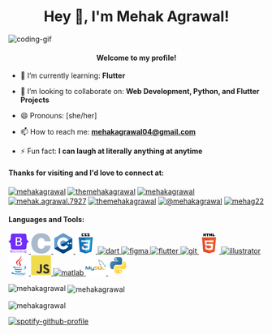 <h1 align="center">Hey 👋, I'm Mehak Agrawal!</h1>

![coding-gif](https://media.giphy.com/media/L1R1tvI9svkIWwpVYr/giphy.gif)

<h4 align="center">Welcome to my profile!</h4>

- 🌱 I’m currently learning: **Flutter**

- 👯 I’m looking to collaborate on: **Web Development, Python, and Flutter Projects**

- 😄 Pronouns: [she/her]

- 📫 How to reach me: **mehakagrawal04@gmail.com**

- ⚡ Fun fact: **I can laugh at literally anything at anytime**

<h4 align="left">Thanks for visiting and I'd love to connect at: </h4> <a href="https://dev.to/mehakagrawal" target="blank"><img align="center" src="https://cdn.worldvectorlogo.com/logos/devto.svg" alt="mehakagrawal" height="30" width="40" /></a>
<a href="https://twitter.com/themehakagrawal" target="blank"><img align="center" src="https://cdn.worldvectorlogo.com/logos/twitter-4.svg" alt="themehakagrawal" height="30" width="40" /></a>
<a href="https://linkedin.com/in/mehakagrawal" target="blank"><img align="center" src="https://cdn.worldvectorlogo.com/logos/linkedin-icon.svg" alt="mehakagrawal" height="30" width="40" /></a>
<a href="https://fb.com/mehak.agrawal.7927" target="blank"><img align="center" src="https://cdn.worldvectorlogo.com/logos/facebook-3.svg" alt="mehak.agrawal.7927" height="30" width="40" /></a>
<a href="https://instagram.com/themehakagrawal" target="blank"><img align="center" src="https://cdn.worldvectorlogo.com/logos/instagram-2-1.svg" alt="themehakagrawal" height="30" width="40" /></a>
<a href="https://medium.com/@mehakagrawal" target="blank"><img align="center" src="https://cdn.worldvectorlogo.com/logos/medium-1.svg" alt="@mehakagrawal" height="30" width="40" /></a>
<a href="https://www.hackerrank.com/mehag22" target="blank"><img align="center" src="https://cdn.worldvectorlogo.com/logos/hackerrank.svg" alt="mehag22" height="30" width="40" /></a>

<h4 align="left">Languages and Tools:</h4>
<p align="left"> <a href="https://getbootstrap.com" target="_blank"> <img src="https://raw.githubusercontent.com/devicons/devicon/master/icons/bootstrap/bootstrap-plain-wordmark.svg" alt="bootstrap" width="40" height="40"/> </a> <a href="https://www.cprogramming.com/" target="_blank"> <img src="https://raw.githubusercontent.com/devicons/devicon/master/icons/c/c-original.svg" alt="c" width="40" height="40"/> </a> <a href="https://www.w3schools.com/cpp/" target="_blank"> <img src="https://raw.githubusercontent.com/devicons/devicon/master/icons/cplusplus/cplusplus-original.svg" alt="cplusplus" width="40" height="40"/> </a> <a href="https://www.w3schools.com/css/" target="_blank"> <img src="https://raw.githubusercontent.com/devicons/devicon/master/icons/css3/css3-original-wordmark.svg" alt="css3" width="40" height="40"/> </a> <a href="https://dart.dev" target="_blank"> <img src="https://www.vectorlogo.zone/logos/dartlang/dartlang-icon.svg" alt="dart" width="40" height="40"/> </a> <a href="https://www.figma.com/" target="_blank"> <img src="https://www.vectorlogo.zone/logos/figma/figma-icon.svg" alt="figma" width="40" height="40"/> </a> <a href="https://flutter.dev" target="_blank"> <img src="https://www.vectorlogo.zone/logos/flutterio/flutterio-icon.svg" alt="flutter" width="40" height="40"/> </a> <a href="https://git-scm.com/" target="_blank"> <img src="https://www.vectorlogo.zone/logos/git-scm/git-scm-icon.svg" alt="git" width="40" height="40"/> </a> <a href="https://www.w3.org/html/" target="_blank"> <img src="https://raw.githubusercontent.com/devicons/devicon/master/icons/html5/html5-original-wordmark.svg" alt="html5" width="40" height="40"/> </a> <a href="https://www.adobe.com/in/products/illustrator.html" target="_blank"> <img src="https://www.vectorlogo.zone/logos/adobe_illustrator/adobe_illustrator-icon.svg" alt="illustrator" width="40" height="40"/> </a> <a href="https://www.java.com" target="_blank"> <img src="https://raw.githubusercontent.com/devicons/devicon/master/icons/java/java-original.svg" alt="java" width="40" height="40"/> </a> <a href="https://developer.mozilla.org/en-US/docs/Web/JavaScript" target="_blank"> <img src="https://raw.githubusercontent.com/devicons/devicon/master/icons/javascript/javascript-original.svg" alt="javascript" width="40" height="40"/> </a> <a href="https://www.mathworks.com/" target="_blank"> <img src="https://raw.githubusercontent.com/simple-icons/simple-icons/master/icons/mathworks.svg" alt="matlab" width="40" height="40"/> </a> <a href="https://www.mysql.com/" target="_blank"> <img src="https://raw.githubusercontent.com/devicons/devicon/master/icons/mysql/mysql-original-wordmark.svg" alt="mysql" width="40" height="40"/> </a> <a href="https://www.python.org" target="_blank"> <img src="https://raw.githubusercontent.com/devicons/devicon/master/icons/python/python-original.svg" alt="python" width="40" height="40"/> </a> </p>

<p><img align="left" src="https://github-readme-stats.vercel.app/api/top-langs?username=mehakagrawal&show_icons=true&locale=en&layout=compact" alt="mehakagrawal" /></p>

<p>&nbsp;<img align="center" src="https://github-readme-stats.vercel.app/api?username=mehakagrawal&show_icons=true&locale=en" alt="mehakagrawal" /></p>

<p><img align="center" src="https://github-readme-streak-stats.herokuapp.com/?user=mehakagrawal&" alt="mehakagrawal" /></p>

[![spotify-github-profile](https://spotify-github-profile.vercel.app/api/view?uid=olj1yc6bitlmf1lxlzd8lscug&cover_image=false&theme=default)](https://spotify-github-profile.vercel.app/api/view?uid=olj1yc6bitlmf1lxlzd8lscug&redirect=true)

